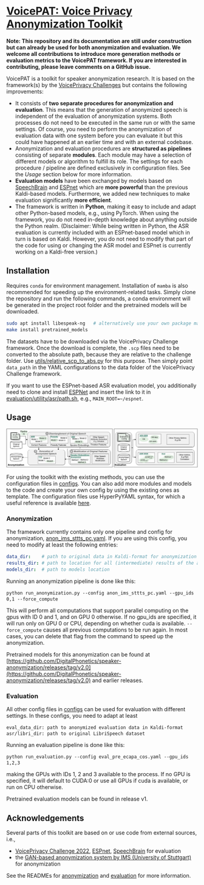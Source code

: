 # [VoicePAT: Voice Privacy Anonymization Toolkit](http://arxiv.org/abs/2309.08049)

**Note: This repository and its documentation are still under construction but can already be used for both anonymization and evaluation. We welcome all contributions to introduce more generation methods or evaluation metrics to the VoicePAT framework. If you are interested in contributing, please leave comments on a GitHub issue.**

VoicePAT is a toolkit for speaker anonymization research. It is based on the framework(s) by the [VoicePrivacy Challenges](https://github.com/Voice-Privacy-Challenge/Voice-Privacy-Challenge-2022) but contains the following improvements:

* It consists of **two separate procedures for anonymization and evaluation**. This means that the generation of anonymized speech is independent of the evaluation of anonymization systems. Both processes do not need to be executed in the same run or with the same settings. Of course, you need to perform the anonymization of evaluation data with one system before you can evaluate it but this could have happened at an earlier time and with an external codebase.
* Anonymization and evaluation procedures are **structured as pipelines** consisting of separate **modules**. Each module may have a selection of different models or algorithm to fulfill its role. The settings for each procedure / pipeline are defined exclusively in configuration files. See the *Usage* section below for more information.
* **Evaluation models** have been exchanged by models based on [SpeechBrain](https://github.com/speechbrain/speechbrain/) and [ESPnet](https://github.com/espnet/espnet/) which are **more powerful** than the previous Kaldi-based models. Furthermore, we added new techniques to make evaluation significantly **more efficient**.
* The framework is written in **Python**, making it easy to include and adapt other Python-based models, e.g., using PyTorch. When using the framework, you do not need in-depth knowledge about anything outside the Python realm. (Disclaimer: While being written in Python, the ASR evaluation is currently included with an ESPnet-based model which in turn is based on Kaldi. However, you do not need to modify that part of the code for using or changing the ASR model and ESPnet is currently working on a Kaldi-free version.)

## Installation

Requires `conda` for environment management. Installation of `mamba` is also recommended for speeding up the environment-related tasks. Simply clone the repository and run the following commands, a conda environment will be generated in the project root folder and the pretrained models will be downloaded.

```bash
sudo apt install libespeak-ng   # alternatively use your own package manager
make install pretrained_models  
```

The datasets have to be downloaded via the VoicePrivacy Challenge framework. Once the download is complete, the `.scp` files need to be converted to the absolute path, because they are relative to the challenge folder. Use [utils/relative_scp_to_abs.py](utils/relative_scp_to_abs.py) for this purpose. Then simply point `data_path` in the YAML configurations to the data folder of the VoicePrivacy Challenge framework.

If you want to use the ESPnet-based ASR evaluation model, you additionally need to clone and install [ESPNet](https://github.com/espnet/espnet/) and insert the link to it in [evaluation/utility/asr/path.sh](evaluation/utility/asr/path.sh), e.g., ``MAIN_ROOT=~/espnet``.

## Usage

![](figures/framework.png)

For using the toolkit with the existing methods, you can use the configuration files in [configs](configs). You can also add more modules and models to the code and create your own config by using the existing ones as template. The configuration files use HyperPyYAML syntax, for which a useful reference is available [here](https://colab.research.google.com/drive/1Pg9by4b6-8QD2iC0U7Ic3Vxq4GEwEdDz?usp=sharing).

### Anonymization

The framework currently contains only one pipeline and config for anonymization, [anon_ims_sttts_pc.yaml](configs/anon_ims_sttts_pc.yaml). If you are using this config, you need to modify at least the following entries:

```YAML
data_dir:    # path to original data in Kaldi-format for anonymization
results_dir: # path to location for all (intermediate) results of the anonymization
models_dir:  # path to models location
```

Running an anonymization pipeline is done like this:

```
python run_anonymization.py --config anon_ims_sttts_pc.yaml --gpu_ids 0,1 --force_compute
```

This will perform all computations that support parallel computing on the gpus with ID 0 and 1, and on GPU 0 otherwise. If no gpu_ids are specified, it will run only on GPU 0 or CPU, depending on whether cuda is available. `--force_compute` causes all previous computations to be run again. In most cases, you can delete that flag from the command to speed up the anonymization.

Pretrained models for this anonymization can be found at [https://github.com/DigitalPhonetics/speaker-anonymization/releases/tag/v2.0](https://github.com/DigitalPhonetics/speaker-anonymization/releases/tag/v2.0) and earlier releases.

### Evaluation

All other config files in [configs](configs) can be used for evaluation with different settings. In these configs, you need to adapt at least

```
eval_data_dir: path to anonymized evaluation data in Kaldi-format
asr/libri_dir: path to original LibriSpeech dataset
```

Running an evaluation pipeline is done like this:

```
python run_evaluation.py --config eval_pre_ecapa_cos.yaml --gpu_ids 1,2,3
```

making the GPUs with IDs 1, 2 and 3 available to the process. If no GPU is specified, it will default to CUDA:0 or use all GPUs if cuda is available, or run on CPU otherwise.

Pretrained evaluation models can be found in release v1.

## Acknowledgements

Several parts of this toolkit are based on or use code from external sources, i.e.,

* [VoicePrivacy Challenge 2022](https://github.com/Voice-Privacy-Challenge/Voice-Privacy-Challenge-2022), [ESPnet](https://github.com/espnet/espnet/), [SpeechBrain](https://github.com/speechbrain/speechbrain/) for evaluation
* the [GAN-based anonymization system by IMS (University of Stuttgart)](https://github.com/DigitalPhonetics/speaker-anonymization) for anonymization

See the READMEs for [anonymization](anonymization/README.md) and [evaluation](evaluation/README.md) for more information.
